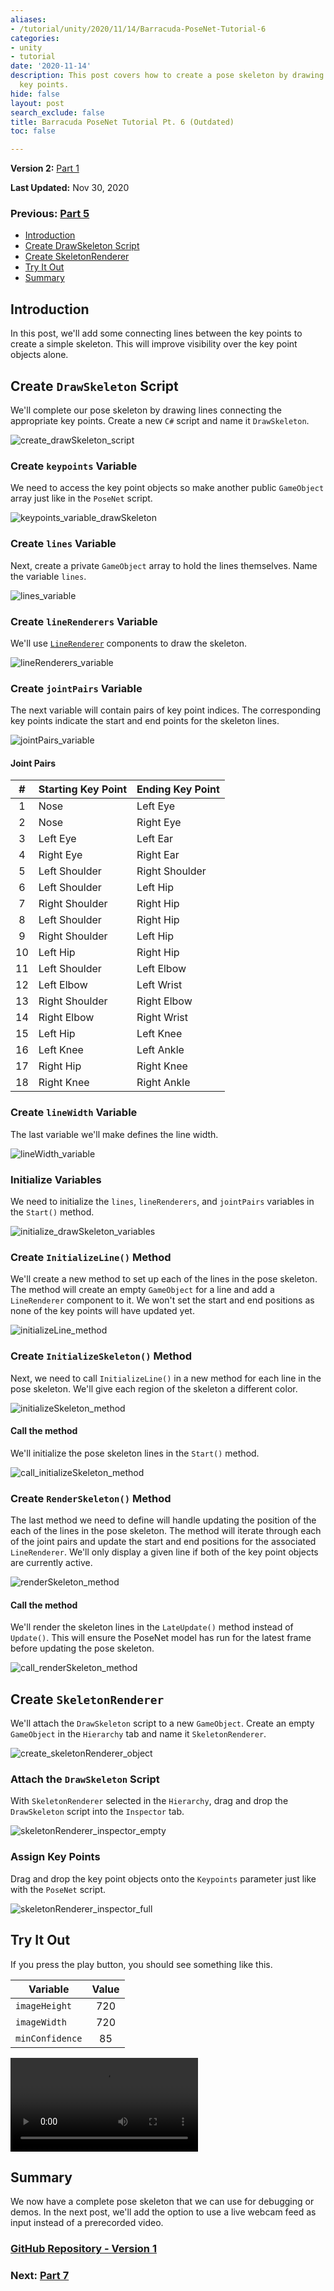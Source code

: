 ```yaml
---
aliases:
- /tutorial/unity/2020/11/14/Barracuda-PoseNet-Tutorial-6
categories:
- unity
- tutorial
date: '2020-11-14'
description: This post covers how to create a pose skeleton by drawing lines between
  key points.
hide: false
layout: post
search_exclude: false
title: Barracuda PoseNet Tutorial Pt. 6 (Outdated)
toc: false

---
```


**Version 2:** [Part 1](https://christianjmills.com/Barracuda-PoseNet-Tutorial-V2-1/) 

**Last Updated:** Nov 30, 2020

### Previous: [Part 5](https://christianjmills.com/Barracuda-PoseNet-Tutorial-5/)

* [Introduction](#introduction)
* [Create DrawSkeleton Script](#create-drawskeleton-script)
* [Create SkeletonRenderer](#create-skeletonrenderer)
* [Try It Out](#try-it-out)
* [Summary](#summary)

## Introduction

In this post, we'll add some connecting lines between the key points to create a simple skeleton. This will improve visibility over the key point objects alone.

## Create `DrawSkeleton` Script

We'll complete our pose skeleton by drawing lines connecting the appropriate key points. Create a new `C#` script and name it `DrawSkeleton`.

![create_drawSkeleton_script](./images/create_drawSkeleton_script.PNG)

### Create `keypoints` Variable

We need to access the key point objects so make another public `GameObject` array just like in the `PoseNet` script.

![keypoints_variable_drawSkeleton](./images/keypoints_variable_drawSkeleton.png)



### Create `lines` Variable

Next, create a private `GameObject` array to hold the lines themselves. Name the variable `lines`.

![lines_variable](./images/lines_variable.png)



### Create `lineRenderers` Variable

We'll use [`LineRenderer`](https://docs.unity3d.com/Manual/class-LineRenderer.html) components to draw the skeleton.

![lineRenderers_variable](./images/lineRenderers_variable.png)



### Create `jointPairs` Variable

The next variable will contain pairs of key point indices. The corresponding key points indicate the start and end points for the skeleton lines.

![jointPairs_variable](./images/jointPairs_variable.png)

#### Joint Pairs

|  #   | Starting Key Point | Ending Key Point |
| :--: | ------------------ | ---------------- |
|  1   | Nose               | Left Eye         |
|  2   | Nose               | Right Eye        |
|  3   | Left Eye           | Left Ear         |
|  4   | Right Eye          | Right Ear        |
|  5   | Left Shoulder      | Right Shoulder   |
|  6   | Left Shoulder      | Left Hip         |
|  7   | Right Shoulder     | Right Hip        |
|  8   | Left Shoulder      | Right Hip        |
|  9   | Right Shoulder     | Left Hip         |
|  10  | Left Hip           | Right Hip        |
|  11  | Left Shoulder      | Left Elbow       |
|  12  | Left Elbow         | Left Wrist       |
|  13  | Right Shoulder     | Right Elbow      |
|  14  | Right Elbow        | Right Wrist      |
|  15  | Left Hip           | Left Knee        |
|  16  | Left Knee          | Left Ankle       |
|  17  | Right Hip          | Right Knee       |
|  18  | Right Knee         | Right Ankle      |



### Create `lineWidth` Variable

The last variable we'll make defines the line width.

![lineWidth_variable](./images/lineWidth_variable.png)



### Initialize Variables

We need to initialize the `lines`, `lineRenderers`, and `jointPairs` variables in the `Start()` method.

![initialize_drawSkeleton_variables](./images/initialize_drawSkeleton_variables.png)



### Create `InitializeLine()` Method

We'll create a new method to set up each of the lines in the pose skeleton. The method will create an empty `GameObject` for a line and add a `LineRenderer` component to it. We won't set the start and end positions as none of the key points will have updated yet.

![initializeLine_method](./images/initializeLine_method.png)



### Create `InitializeSkeleton()` Method

Next, we need to call `InitializeLine()` in a new method for each line in the pose skeleton. We'll give each region of the skeleton a different color.

![initializeSkeleton_method](./images/initializeSkeleton_method.png)

#### Call the method

We'll initialize the pose skeleton lines in the `Start()` method.

![call_initializeSkeleton_method](./images/call_initializeSkeleton_method.png)



### Create `RenderSkeleton()` Method

The last method we need to define will handle updating the position of the each of the lines in the pose skeleton. The method will iterate through each of the joint pairs and update the start and end positions for the associated `LineRenderer`. We'll only display a given line if both of the key point objects are currently active. 

![renderSkeleton_method](./images/renderSkeleton_method.png)

#### Call the method

We'll render the skeleton lines in the `LateUpdate()` method instead of `Update()`. This will ensure the PoseNet model has run for the latest frame before updating the pose skeleton.

![call_renderSkeleton_method](./images/call_renderSkeleton_method_2.png)



## Create `SkeletonRenderer`

We'll attach the `DrawSkeleton` script to a new `GameObject`. Create an empty `GameObject` in the `Hierarchy` tab and name it `SkeletonRenderer`.

![create_skeletonRenderer_object](./images/create_skeletonRenderer_object.PNG)



### Attach the `DrawSkeleton` Script

With `SkeletonRenderer` selected in the `Hierarchy`, drag and drop the `DrawSkeleton` script into the `Inspector` tab.

![skeletonRenderer_inspector_empty](./images/skeletonRenderer_inspector_empty.PNG)

### Assign Key Points

Drag and drop the key point objects onto the `Keypoints` parameter just like with the `PoseNet` script.

![skeletonRenderer_inspector_full](./images/skeletonRenderer_inspector_full.PNG)

## Try It Out

If you press the play button, you should see something like this.

| Variable        | Value |
| --------------- | :---: |
| `imageHeight`   |  720  |
| `imageWidth`    |  720  |
| `minConfidence` |  85   |


![](./videos/barracuda-posenet-tutorial/part-6/pose_skeleton_480p_90c.mp4)


## Summary

We now have a complete pose skeleton that we can use for debugging or demos. In the next post, we'll add the option to use a live webcam feed as input instead of a prerecorded video.

### [GitHub Repository - Version 1](https://github.com/cj-mills/Barracuda-PoseNet-Tutorial/tree/Version-1)

### Next: [Part  7](https://christianjmills.com/Barracuda-PoseNet-Tutorial-7/)

